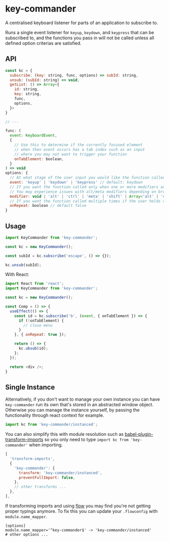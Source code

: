 # key-commander
A centralised keyboard listener for parts of an application to subscribe to.

Runs a single event listener for `keyup`, `keydown`, and `keypress` that can be subscribed to, and the functions you pass in will not be called unless all defined option criterias are satisfied.

## API
```js
const kc = {
  subscribe: (key: string, func, options) => subId: string,
  unsub: (subId: string) => void,
  getList: () => Array<{
    id: string,
    key: string,
    func,
    options,
  }>
}

// ---

func: (
  event: KeyboardEvent,
  {
    // Use this to determine if the currently focused element
    // when then event occurs has a tab index such as an input
    // where you may not want to trigger your function
    onTabElement: boolean,
  }
) => void
options: {
  // At what stage of the user input you would like the function called
  event: 'keyup' | 'keydown' | 'keypress' // default: keydown
  // If you want the function called only when one or more modifiers are active
  // You may experience issues with alt/meta modifiers depending on browsers as they may be attached to other browser functionality
  modifier: void | 'alt' | 'ctrl' | 'meta' | 'shift' | Array<'alt' | 'ctrl' | 'meta' | 'shift'> // default: void
  // If you want the function called multiple times if the user holds down a particular key
  onRepeat: boolean // default false
}
```

## Usage

```js
import KeyCommander from 'key-commander';

const kc = new KeyCommander();

const subId = kc.subscribe('escape', () => {});

kc.unsub(subId);
```

With React:
```js
import React from 'react';
import KeyCommander from 'key-commander';

const kc = new KeyCommander();

const Comp = () => {
  useEffect(() => {
    const id = kc.subscribe('b', (event, { onTabElement }) => {
      if (!onTabElement) {
        // close menu
      }
    }, { onRepeat: true });

    return () => {
      kc.ubsub(id);
    };
  });

  return <div />;
}
```

## Single Instance

Alternatively, if you don't want to manage your own instance you can have `key-commander` run its own that's stored in an abstracted window object. Otherwise you can manage the instance yourself, by passing the functionality through react context for example.

```js
import kc from 'key-commander/instanced';
```

You can also simplify this with module resolution such as [babel-plugin-transform-imports](https://www.npmjs.com/package/babel-plugin-transform-imports) so you only need to type `import kc from 'key-commander'` when importing.

```js
[
  'transform-imports',
  {
    'key-commander': {
      transform: 'key-commander/instanced',
      preventFullImport: false,
    },
    // other transforms ...
  },
],
```

If transforming imports and using [flow](https://github.com/facebook/flow) you may find you're not getting proper typings anymore. To fix this you can update your `.flowconfig` with `module.name_mapper`.

```
[options]
module.name_mapper='^key-commander$' -> 'key-commander/instanced'
# other options ...
```
